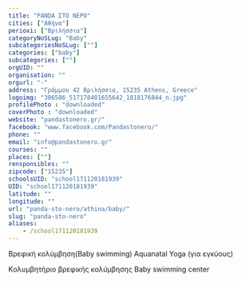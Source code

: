 ```yaml
---
title: "PANDA ΣΤΟ ΝΕΡΟ"
cities: ["Αθήνα"]
perioxi: ["Βριλήσσια"]
categoryNoSLug: "Baby"
subcategoriesNoSLug: [""]
categories: ["baby"]
subcategories: [""]
orgUID: ""
organisation: ""
orgurl: "-"
address: "Γράμμου 42 Βριλήσσια, 15235 Athens, Greece"
logoimg: "306586_517178401655642_1818176844_n.jpg"
profilePhoto : "downloaded"
coverPhoto : "downloaded"
website: "pandastonero.gr/"
facebook: "www.facebook.com/Pandastonero/"
phone: ""
email: "info@pandastonero.gr"
courses: ""
places: [""]
rensponsibles: ""
zipcode: ["15235"]
schoolsUID: "school171120181939"
UID: "school171120181939"
latitude: ""
longitude: ""
url: "panda-sto-nero/athina/baby/"
slug: "panda-sto-nero"
aliases:
    - /school171120181939
---
```



Βρεφική κολύμβηση(Baby swimming) Aquanatal Yoga (για εγκύους)

Kολυμβητήριο βρεφικής κολύμβησης Baby swimming center